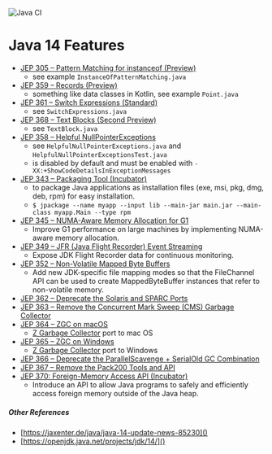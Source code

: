 ![Java CI](https://github.com/xtermi2/java14/workflows/Java%20CI/badge.svg)

# Java 14 Features

-   [JEP 305 – Pattern Matching for instanceof (Preview)](https://openjdk.java.net/jeps/305)
    -   see example `InstanceOfPatternMatching.java`
-   [JEP 359 – Records (Preview)](https://openjdk.java.net/jeps/359)
    -   something like data classes in Kotlin, see example `Point.java`
-   [JEP 361 – Switch Expressions (Standard)](https://openjdk.java.net/jeps/361)
    -   see `SwitchExpressions.java`
-   [JEP 368 – Text Blocks (Second Preview)](https://openjdk.java.net/jeps/368)
    -   see `TextBlock.java`
-   [JEP 358 – Helpful NullPointerExceptions](https://openjdk.java.net/jeps/358)
    -   see `HelpfulNullPointerExceptions.java` and `HelpfulNullPointerExceptionsTest.java`
    -   is disabled by default and must be enabled with `-XX:+ShowCodeDetailsInExceptionMessages` 
-   [JEP 343 – Packaging Tool (Incubator)](https://openjdk.java.net/jeps/343)
    -   to package Java applications as installation files (exe, msi, pkg, dmg, deb, rpm) for easy installation.
    -   `$ jpackage --name myapp --input lib --main-jar main.jar --main-class myapp.Main --type rpm`
-   [JEP 345 – NUMA-Aware Memory Allocation for G1](https://openjdk.java.net/jeps/345)  
    -   Improve G1 performance on large machines by implementing NUMA-aware memory allocation.
-   [JEP 349 – JFR (Java Flight Recorder) Event Streaming](https://openjdk.java.net/jeps/349)
    -   Expose JDK Flight Recorder data for continuous monitoring.
-   [JEP 352 – Non-Volatile Mapped Byte Buffers](https://openjdk.java.net/jeps/352)
    -   Add new JDK-specific file mapping modes so that the FileChannel API can be used to create MappedByteBuffer instances that refer to non-volatile memory.
-   [JEP 362 – Deprecate the Solaris and SPARC Ports](https://openjdk.java.net/jeps/362)
-   [JEP 363 – Remove the Concurrent Mark Sweep (CMS) Garbage Collector](https://openjdk.java.net/jeps/363)
-   [JEP 364 – ZGC on macOS](https://openjdk.java.net/jeps/364)
    -   [Z Garbage Collector](https://wiki.openjdk.java.net/display/zgc/Main) port to mac OS
-   [JEP 365 – ZGC on Windows](https://openjdk.java.net/jeps/365)
    -   [Z Garbage Collector](https://wiki.openjdk.java.net/display/zgc/Main) port to Windows
-   [JEP 366 – Deprecate the ParallelScavenge + SerialOld GC Combination](https://openjdk.java.net/jeps/366)
-   [JEP 367 – Remove the Pack200 Tools and API](https://openjdk.java.net/jeps/367)
-   [JEP 370: Foreign-Memory Access API (Incubator)](https://openjdk.java.net/jeps/370)
    -   Introduce an API to allow Java programs to safely and efficiently access foreign memory outside of the Java heap.

##### Other References

-   [https://jaxenter.de/java/java-14-update-news-85230]()
-   [https://openjdk.java.net/projects/jdk/14/]()